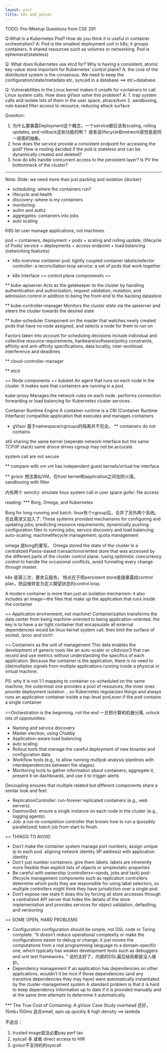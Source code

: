 ```yaml
---
layout: post
title: k8s and gVisor
---
```


TODO: Pre-Meetup Questions from CSE 291

Q:What is a Kubernetes Pod? How do you think it is useful in container orchestration?
A: Pod is the smallest deployment unit in k8s; it groups containers.
It shared resources such as volumes or networking. Pod is ephemeral(stateless)


Q: What does Kubernetes use etcd for? Why is having a consistent, atomic key-value store important for Kubernetes' control plane?
A. the core of the distributed system is the consensus.
   We need to keep the configuration/state/metadata etc, synced in a database ==> etc+database.


Q: Vulnerabilities in the Linux kernel makes it unsafe for containers to call Linux system calls. How does gVisor solve this problem?
A: 1. trap system calls and isolate lots of them in the user space. ptrace/kvm
   2. sandboxing, rule-based filter access to resource, reducing attack surface


Question:
1. 为什么要暴露Deployment这个概念，一个service都应该有scaling, rolling updates, and rollback这些功能的啊？
   或者说lifecycle和network感觉是是同一层面的抽象。
2. how does the service provide a consistent endpoint for accessing the pod?
   How is routing decided if the pod is stateless and can be dynamically created and deleted?
3. how do k8s handle concurrent access to the persistent layer? Is PV the bottomneck of the cluster?

------------------------

Note:
Slide:
we need more than just packing and isolation (docker)
* scheduling: where the containers run?
* lifecycle and health
* discovery: where is my containers
* monitoring:
* authn and authz
* aggregates: containers into jobs
* auto scaling

K8S let user manage applications, not machines.

pod = containers,
deployment = pods + scaling and rolling update; (lifecycle of Pods)
service = deployments + access endpoint + load balancing (networking features)

* k8s overview
container
pod: tightly coupled container
labels/selector
controller: a reconciliation loop
service: a set of pods that work together

* k8s interface
== control plane componenets ==

** kube-apiserver
Acts as the gatekeeper to the cluster by handling
authentication and authorization, request validation,
mutation, and admission control in addition to being the
front-end to the backing datastore


** kube-controller-manager
Monitors the cluster state via the apiserver and steers the cluster towards the desired state


** kube-scheduler
Component on the master that watches newly created pods that have no node assigned, and selects a node for them to run on

Factors taken into account for scheduling decisions include individual and collective resource requirements,
hardware/software/policy constraints, affinity and anti-affinity specifications, data locality, inter-workload
interference and deadlines


** cloud-controller-manager

** etcd


== Node components ==
kubelet
An agent that runs on each node in the cluster. It makes sure that containers are running in a pod.


kube-proxy
Manages the network rules on each node.
performs connection forwarding or load balancing for Kubernetes cluster services.


Container Runtime Engine
A container runtime is a CRI (Container Runtime Interface) compatible application that executes and manages containers

* gVisor
基于namespace/cgroups的隔离并不完全。
** containers do not contains

still sharing the same kernel (seperate network interface but the same TCP/IP stack)
same drivce drives
cgroup may not be accurate

system call are not secure


** compare with vm
vm has independent guest kernels/virtual hw interface

** gvisor
想法类似VM，在host kernel和application之间加防火墙。
sandboxing with filter

内有两个
senctry: emulate linux system call in user space
gofer: file access



reading:
*** Borg, Omega, and Kubernetes

Borg for long-running and batch. linux有个cgroup后，合并了另外两个系统。
在此需求又加入了:
These systems provided mechanisms for configuring
and updating jobs; predicting resource requirements;
dynamically pushing configuration files to running jobs;
service discovery and load balancing; auto-scaling; machinelifecycle management; quota management

omega 是borg的重写。
Omega stored the state of the cluster in a centralized Paxos-based transactionoriented store that was accessed by the different parts of the cluster control plane.
!using optimistic concurrency control to handle the occasional conflicts, avoid funneling every change through master.

k8s 是第三次，要卖云服务。
特点在于把persistent store直接暴露给control plan，把运维转变为定义期望状态的control loop.

A modern container is more than just an isolation mechanism: it also includes an image—the files that make up
the application that runs inside the container

== Application environment, not machine!
Containerization transforms the data center from being machine-oriented to being application-oriented.
the key is to have a air tight container that encapsulate all external dependencies would be linux kernel system call.
then limit the surface of socket, /proc and ioctrl

== Containers as the unit of management
This data enables the development of generic tools like an auto-scaler or cAdvisor3
that can record and use metrics without understanding the specifics of each application. Because the container is the
application, there is no need to (de)multiplex signals from multiple applications running inside a physical or virtual machine.

PS: why it is not 1:1 mapping to container
co-scheduled on the same machine, the outermost one provides a pool of resources; the inner ones provide deployment isolation
...so Kubernetes regularizes things and always runs an application container inside a top-level pod,even if the pod contains a single container

==Orchestration is the beginning, not the end
一旦把计算和机器分离, unlock lots of oppotunities:
* Naming and service discovery
* Master election, using Chubby
* Application-aware load balancing
* auto scaling
* Rollout tools that manage the careful deployment of new binaries and configuration data
* Workflow tools (e.g., to allow running multijob analysis pipelines with interdependencies between the stages).
* Monitoring tools to gather information about containers, aggregate it, present it on dashboards, and use it to trigger alerts

Decoupling ensures that multiple related but different components share a similar look and feel:
* ReplicationController: run-forever replicated containers (e.g., web servers).
* DaemonSet: ensure a single instance on each node in the cluster (e.g., logging agents).
* Job: a run-to-completion controller that knows how to run a (possibly parallelized) batch job from start to finish.

== THINGS TO AVOID
* Don’t make the container system manage port numbers, assign unique ip to each pod.
  aligning network identity (IP address) with application identity
* Don’t just number containers: give them labels.
  labels are inherently more flexible than explicit lists of objects or simplestatic properties
* Be careful with ownership (controllers<-->pods, jobs and task)
  pod-lifecycle management components such as replication controllers determine which pods they are responsible for using label selectors, so multiple controllers might think they have jurisdiction over a single pod.
* Don’t expose raw state
  It does this by forcing all store accesses through a centralized API server that
  hides the details of the store implementation and provides services for object validation, defaulting, and versioning

== SOME OPEN, HARD PROBLEMS
* Configuration
  configuration should be simple, not DSL code or Turing complete.
  "It doesn’t reduce operational complexity or make the configurations easier to debug or change; it just moves
  the computations from a real programming language to a domain-specific one, which typically has weaker development
  tools such as debuggers and unit test frameworks. "
  说的太好了，内部的DSL最后结局都是没人维护。
* Dependency management
  If an application has dependencies on other applications, wouldn’t it be nice if those dependencies (and any transitive
  dependencies they may have) were automatically instantiated by the cluster-management system
  A standard problem is that it is hard to keep dependency information up to date if it is provided manually and at the
  same time attempts to determine it automatically



*** The True Cost of Containing: A gVisor Case Study
overhead 还好，15mb+150ms
适合small, spin up quickly & high density ==> lambda

不适合：
1. trusted image就没必要pay perf tax
2. syscall 多 或者 direct access to HW
3. gvisor不支持的的syscall





